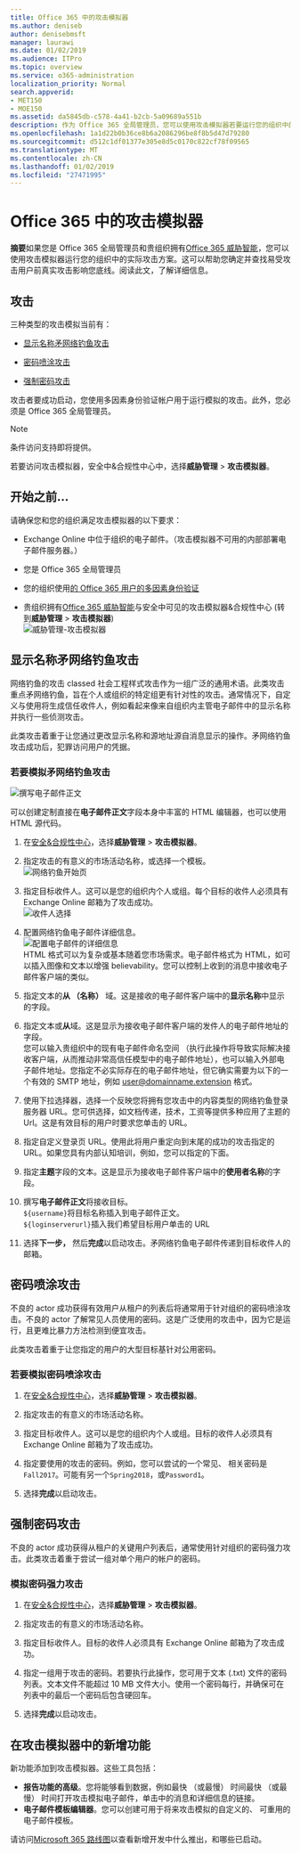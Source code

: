 ```yaml
---
title: Office 365 中的攻击模拟器
ms.author: deniseb
author: denisebmsft
manager: laurawi
ms.date: 01/02/2019
ms.audience: ITPro
ms.topic: overview
ms.service: o365-administration
localization_priority: Normal
search.appverid:
- MET150
- MOE150
ms.assetid: da5845db-c578-4a41-b2cb-5a09689a551b
description: 作为 Office 365 全局管理员，您可以使用攻击模拟器若要运行您的组织中的实际攻击方案。这可以帮助您确定并查找易受攻击用户前真实攻击点击您的业务。
ms.openlocfilehash: 1a1d22b0b36ce8b6a2086296be8f8b5d47d79280
ms.sourcegitcommit: d512c1df01377e305e8d5c0170c822cf78f09565
ms.translationtype: MT
ms.contentlocale: zh-CN
ms.lasthandoff: 01/02/2019
ms.locfileid: "27471995"
---
```

# <a name="attack-simulator-in-office-365"></a>Office 365 中的攻击模拟器

**摘要**如果您是 Office 365 全局管理员和贵组织拥有[Office 365 威胁智能](office-365-ti.md)，您可以使用攻击模拟器运行您的组织中的实际攻击方案。这可以帮助您确定并查找易受攻击用户前真实攻击影响您底线。阅读此文，了解详细信息。
  
## <a name="the-attacks"></a>攻击

三种类型的攻击模拟当前有：
  
- [显示名称矛网络钓鱼攻击](attack-simulator.md#spearphish)
    
- [密码喷涂攻击](attack-simulator.md#passwordspray)
    
- [强制密码攻击](attack-simulator.md#bruteforce)
    
攻击者要成功启动，您使用多因素身份验证帐户用于运行模拟的攻击。此外，您必须是 Office 365 全局管理员。
  
> [!NOTE]
> 条件访问支持即将提供。 
  
若要访问攻击模拟器，安全中&amp;合规性中心中，选择**威胁管理** \> **攻击模拟器**。
  
## <a name="before-you-begin"></a>开始之前...

请确保您和您的组织满足攻击模拟器的以下要求：
      
- Exchange Online 中位于组织的电子邮件。（攻击模拟器不可用的内部部署电子邮件服务器。）
    
- 您是 Office 365 全局管理员
    
- 您的组织使用[的 Office 365 用户的多因素身份验证](https://docs.microsoft.com/office365/admin/security-and-compliance/set-up-multi-factor-authentication?view=o365-worldwide)
 
- 贵组织拥有[Office 365 威胁智能](office-365-ti.md)与安全中可见的攻击模拟器&amp;合规性中心 (转到**威胁管理** \> **攻击模拟器**)<br/>![威胁管理-攻击模拟器](media/ThreatMgmt-AttackSimulator.png)

    
## <a name="display-name-spear-phishing-attack"></a>显示名称矛网络钓鱼攻击

网络钓鱼的攻击 classed 社会工程样式攻击作为一组广泛的通用术语。此类攻击重点矛网络钓鱼，旨在个人或组织的特定组更有针对性的攻击。通常情况下，自定义与使用将生成信任收件人，例如看起来像来自组织内主管电子邮件中的显示名称并执行一些侦测攻击。
  
此类攻击着重于让您通过更改显示名称和源地址源自消息显示的操作。矛网络钓鱼攻击成功后，犯罪访问用户的凭据。
  
### <a name="to-simulate-a-spear-phishing-attack"></a>若要模拟矛网络钓鱼攻击

![撰写电子邮件正文](media/9bd65af4-1f9d-45c1-8c06-796d7ccfd425.jpg)
  
可以创建定制直接在**电子邮件正文**字段本身中丰富的 HTML 编辑器，也可以使用 HTML 源代码。
  
1. 在[安全&amp;合规性中心](https://security.microsoft.com)，选择**威胁管理** \> **攻击模拟器**。
    
2. 指定攻击的有意义的市场活动名称，或选择一个模板。 <br/>![网络钓鱼开始页](media/5e93b3cc-5981-462f-8b45-bdf85d97f1b8.jpg)
  
3. 指定目标收件人。这可以是您的组织内个人或组。每个目标的收件人必须具有 Exchange Online 邮箱为了攻击成功。 <br/>![收件人选择](media/faf8c2e0-6175-4cd7-8265-0c8e727f4d0f.jpg)
  
4. 配置网络钓鱼电子邮件详细信息。 <br/>![配置电子邮件的详细信息](media/f043608f-f8ce-4aae-be28-86e8ecc524a9.jpg)<br/>HTML 格式可以为复杂或基本随着您市场需求。电子邮件格式为 HTML，如可以插入图像和文本以增强 believability。您可以控制上收到的消息中接收电子邮件客户端的类似。
    
5. 指定文本的**从 （名称）** 域。这是接收的电子邮件客户端中的**显示名称**中显示的字段。 
    
6. 指定文本或**从**域。这是显示为接收电子邮件客户端的发件人的电子邮件地址的字段。<br/>您可以输入贵组织中的现有电子邮件命名空间 （执行此操作将导致实际解决接收客户端，从而推动非常高信任模型中的电子邮件地址），也可以输入外部电子邮件地址。您指定不必实际存在的电子邮件地址，但它确实需要为以下的一个有效的 SMTP 地址，例如 user@domainname.extension 格式。 
  
7. 使用下拉选择器，选择一个反映您将拥有您攻击中的内容类型的网络钓鱼登录服务器 URL。您可供选择，如文档传递，技术，工资等提供多种应用了主题的 Url。这是有效目标的用户时要求您单击的 URL。
    
8. 指定自定义登录页 URL。使用此将用户重定向到末尾的成功的攻击指定的 URL。如果您具有内部认知培训，例如，您可以指定的下面。
    
9. 指定**主题**字段的文本。这是显示为接收电子邮件客户端中的**使用者名称**的字段。 
    
10. 撰写**电子邮件正文**将接收目标。 <br/>`${username}`将目标名称插入到电子邮件正文。 <br/>`${loginserverurl}`插入我们希望目标用户单击的 URL 
    
11. 选择**下一步，** 然后**完成**以启动攻击。矛网络钓鱼电子邮件传递到目标收件人的邮箱。 
    
## <a name="password-spray-attack"></a>密码喷涂攻击

不良的 actor 成功获得有效用户从租户的列表后将通常用于针对组织的密码喷涂攻击。不良的 actor 了解常见人员使用的密码。这是广泛使用的攻击中，因为它是运行，且更难比暴力方法检测到便宜攻击。
  
此类攻击着重于让您指定的用户的大型目标基针对公用密码。
  
### <a name="to-simulate-a-password-spray-attack"></a>若要模拟密码喷涂攻击

1. 在[安全&amp;合规性中心](https://security.microsoft.com)，选择**威胁管理** \> **攻击模拟器**。
    
2. 指定攻击的有意义的市场活动名称。
    
3. 指定目标收件人。这可以是您的组织内个人或组。目标的收件人必须具有 Exchange Online 邮箱为了攻击成功。
    
4. 指定要使用的攻击的密码。例如，您可以尝试的一个常见、 相关密码是`Fall2017`。可能有另一个`Spring2018`，或`Password1`。
    
5. 选择**完成**以启动攻击。 
    
## <a name="brute-force-password-attack"></a>强制密码攻击

不良的 actor 成功获得从租户的关键用户列表后，通常使用针对组织的密码强力攻击。此类攻击着重于尝试一组对单个用户的帐户的密码。
  
### <a name="to-simulate-a-brute-force-password-attack"></a>模拟密码强力攻击

1. 在[安全&amp;合规性中心](https://security.microsoft.com)，选择**威胁管理** \> **攻击模拟器**。
    
2. 指定攻击的有意义的市场活动名称。
    
3. 指定目标收件人。目标的收件人必须具有 Exchange Online 邮箱为了攻击成功。
    
4. 指定一组用于攻击的密码。若要执行此操作，您可用于文本 (.txt) 文件的密码列表。文本文件不能超过 10 MB 文件大小。使用一个密码每行，并确保可在列表中的最后一个密码后包含硬回车。
    
5. 选择**完成**以启动攻击。 
    
## <a name="new-features-in-attack-simulator"></a>在攻击模拟器中的新增功能

新功能添加到攻击模拟器。这些工具包括：
- **报告功能的高级**。您将能够看到数据，例如最快 （或最慢） 时间最快 （或最慢） 时间打开攻击模拟电子邮件，单击中的消息和详细信息的链接。
- **电子邮件模板编辑器**。您可以创建可用于将来攻击模拟的自定义的、 可重用的电子邮件模板。

请访问[Microsoft 365 路线图](https://www.microsoft.com/microsoft-365/roadmap)以查看新增开发中什么推出，和哪些已启动。




